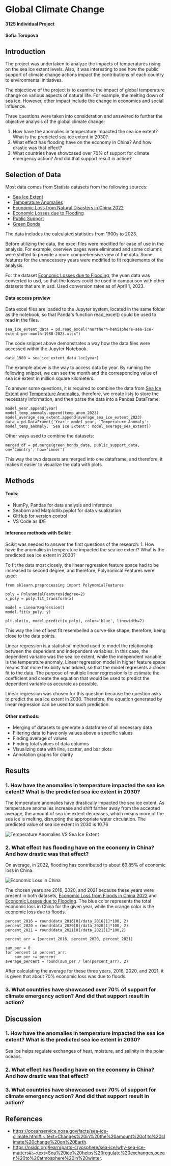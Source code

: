 # Global Climate Change
#### 3125 Individual Project
#### Sofia Toropova

## Introduction

The project was undertaken to analyze the impacts of temperatures rising on the sea ice extent levels. Also, it was interesting to see how the public support of climate change actions impact the contributions of each country to environmental initiatives. 

The objecticve of the project is to examine the impact of global temperature change on various aspects of natural life. For example, the melting down of sea ice. However, other impact include the change in economics and social influence. 

Three questions were taken into consideration and answered to further the objective analysis of the global climate change:

1. How have the anomalies in temperature impacted the sea ice extent? What is the predicted sea ice extent in 2030?
2. What effect has flooding have on the economy in China? And how drastic was that effect?
3. What countries have showcased over 70% of support for climate emergency action? And did that support result in action? 

## Selection of Data

Most data comes from Statista datasets from the following sources:
-  [Sea Ice Extent](https://www.statista.com/statistics/1299082/northern-hemisphere-sea-ice-extent/)
-  [Temperature Anomalies](https://www.statista.com/statistics/224893/land-and-ocean-temperature-anomalies-based-on-temperature-departure/)
- [Economic Loss from Natural Disasters in China 2022](https://www.statista.com/statistics/1118042/china-economic-loss-from-natural-disasters/)
- [Economic Losses due to Flooding](https://www.statista.com/statistics/1413779/largest-floods-economic-damage-worldwide/)
-  [Public Support](https://www.statista.com/statistics/1201071/climate-emergency-public-support-globally-by-country/)
- [Green Bonds](https://www.statista.com/statistics/1090928/green-bonds-issuance-volume-europe/#statisticContainer)

The data includes the calculated statistics from 1900s to 2023. 

Before utilizing the data, the excel files were modified for ease of use in the analysis. For example, overview pages were eliminated and some columns were shifted to provide a more comprehensive view of the data. Some features for the unnecessery years were modified to fit requirements of the analysis.

For the dataset [Economic Losses due to Flooding](https://www.statista.com/statistics/1413779/largest-floods-economic-damage-worldwide/), the yuan data was converted to usd, so that the losses could be used in camparison with other datasets that are in usd. Used conversion rates as of April 1, 2023.

#### Data access preview

Data excel files are loaded to the Jupyter system, located in the same folder as the notebook, so that Panda's function read_excel() could be used to read in the files.

`sea_ice_extent_data = pd.read_excel("northern-hemisphere-sea-ice-extent-per-month-1980-2023.xlsx")`

The code snippet above demonstrates a way how the data files were accessed within the Jupyter Notebook.

`data_1980 = sea_ice_extent_data.loc[year]` 

The example above is the way to access data by year. By running the following snippet, we can see the month and the corresponding value of sea ice extent in million square kilometers.

To answer some questions, it is required to combine the data from [Sea Ice Extent](https://www.statista.com/statistics/1299082/northern-hemisphere-sea-ice-extent/) and [Temperature Anomalies](https://www.statista.com/statistics/224893/land-and-ocean-temperature-anomalies-based-on-temperature-departure/), therefore, we create lists to store the necessary information, and then parse the data into a Pandas DataFrame:

```
model_year.append(year)
model_temp_anomaly.append(temp_anom_2023)
model_average_sea_extent.append(average_sea_ice_extent_2023)
data = pd.DataFrame({'Year': model_year, 'Temperature Anomaly': model_temp_anomaly, 'Sea Ice Extent': model_average_sea_extent})
```

Other ways used to combine the datasets:

```
merged_df = pd.merge(green_bonds_data, public_support_data, on='Country', how='inner')
```
This way the two datasets are merged into one dataframe, and therefore, it makes it easier to visualize the data with plots.

## Methods
#### Tools:
- NumPy, Pandas for data analysis and inference
- Seaborn and Matplotlib.pyplot for data visualization
- GitHub for version control
- VS Code as IDE

#### Inference methods with Scikit:
Scikit was needed to answer the first questions of the research: 1. How have the anomalies in temperature impacted the sea ice extent? What is the predicted sea ice extent in 2030?

To fit the data most closely, the linear regression feature space had to be increased to second degree, and therefore, Polynomical Features were used:

```
from sklearn.preprocessing import PolynomialFeatures

poly = PolynomialFeatures(degree=2)
x_poly = poly.fit_transform(x)

model = LinearRegression()
model.fit(x_poly, y)

plt.plot(x, model.predict(x_poly), color='blue', linewidth=2)
```

This way the line of best fit resembelled a curve-like shape, therefore, being close to the data points.

Linear regression is a statistical method used to model the relationship between the dependent and independent variables. In this case, the dependent variable was the sea ice extent, while the independent variable is the temperature anomaly. Linear regression model in higher feature space means that more flexibility was added, so that the model regresents a closer fit to the data. The purpose of multiple linear regression is to estimate the coefficient and create the equation that would be used to predict the dependent variable as accurate as possible.

Linear regression was chosen for this question because the question asks to predict the sea ice extent in 2030. Therefore, the equation generated by linear regression can be used for such prediction.

#### Other methods:
- Merging of datasets to generate a dataframe of all necessary data
- Filtering data to have only values above a specific values
- Finding average of values
- Finding total values of data columns
- Visualizing data with line, scatter, and bar plots
- Annotation graphs for clarity

## Results

### 1. How have the anomalies in temperature impacted the sea ice extent? What is the predicted sea ice extent in 2030?

The temperature anomalies have drastically impacted the sea ice extent. As temperature anomalies increase and shift farther away from the accepted average, the amount of sea ice extent decreases, which means more of the sea ice is melting, disrupting the appropriate water circulation. The predicted value of sea ice extent in 2030 is 10.76

![Temperature Anomalies VS Sea Ice Extent](./graph/temp-ice.png)

### 2. What effect has flooding have on the economy in China? And how drastic was that effect?

On average, in 2022, flooding has contributed to about 69.85% of economic loss in China. 

![Economic Loss in China](./graph/economic-loss.png)

The chosen years are 2016, 2020, and 2021 because these years were present in both datasets, [Economic Loss from Floods in China 2022](https://www.statista.com/statistics/1118042/china-economic-loss-from-natural-disasters/) and [Economic Losses due to Flooding](https://www.statista.com/statistics/1413779/largest-floods-economic-damage-worldwide/). The blue color represents the total economic loss in China for the given year, while the orange color is the economic loss due to floods. 

```
percent_2016 = round(data_2016[0]/data_2016[1]*100, 2)
percent_2020 = round(data_2020[0]/data_2020[1]*100, 2)
percent_2021 = round(data_2021[0]/data_2021[1]*100,2)

percent_arr = [percent_2016, percent_2020, percent_2021]

sum_per = 0
for percent in percent_arr:
    sum_per += percent
average_percent = round(sum_per / len(percent_arr), 2)
```

After calculating the average for these three years, 2016, 2020, and 2021, it is given that about 70% economic loss was due to floods.


### 3. What countries have showcased over 70% of support for climate emergency action? And did that support result in action? 


## Discussion

### 1. How have the anomalies in temperature impacted the sea ice extent? What is the predicted sea ice extent in 2030?

Sea ice helps regulate exchanges of heat, moisture, and salinity in the polar oceans.

### 2. What effect has flooding have on the economy in China? And how drastic was that effect?

### 3. What countries have showcased over 70% of support for climate emergency action? And did that support result in action? 


## References
- https://oceanservice.noaa.gov/facts/sea-ice-climate.html#:~:text=Changes%20in%20the%20amount%20of,to%20climate%20change%20on%20Earth.
- https://nsidc.org/learn/parts-cryosphere/sea-ice/why-sea-ice-matters#:~:text=Sea%20ice%20helps%20regulate%20exchanges,ocean%20to%20atmosphere%20in%20winter.